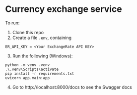 # Currency exchange service

To run:

1. Clone this repo
2. Create a file `.env`, containing
```
ER_API_KEY = <Your ExchangeRate API KEY>
```
3. Run the following (Windows):
```
python -m venv .venv
.\.venv\Scripts\activate
pip install -r requirements.txt
uvicorn app.main:app
``` 
4. Go to http://localhost:8000/docs to see the Swagger docs
